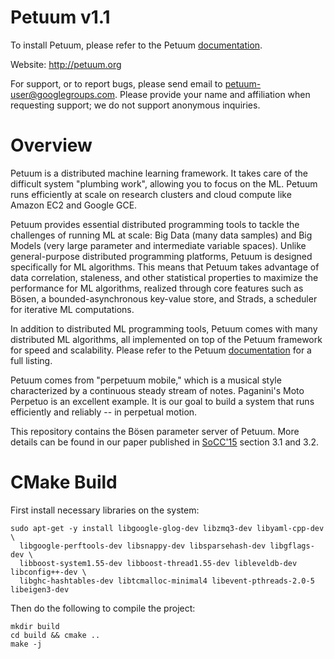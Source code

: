 Petuum v1.1
===========

To install Petuum, please refer to the Petuum [documentation](http://docs.petuum.com/).

Website: http://petuum.org

For support, or to report bugs, please send email to petuum-user@googlegroups.com. Please provide your name and affiliation when requesting support; we do not support anonymous inquiries.

Overview
========

Petuum is a distributed machine learning framework. It takes care of the difficult system "plumbing work", allowing you to focus on the ML. Petuum runs efficiently at scale on research clusters and cloud compute like Amazon EC2 and Google GCE.

Petuum provides essential distributed programming tools to tackle the challenges of running ML at scale: Big Data (many data samples) and Big Models (very large parameter and intermediate variable spaces). Unlike general-purpose distributed programming platforms, Petuum is designed specifically for ML algorithms. This means that Petuum takes advantage of data correlation, staleness, and other statistical properties to maximize the performance for ML algorithms, realized through core features such as Bösen, a bounded-asynchronous key-value store, and Strads, a scheduler for iterative ML computations.

In addition to distributed ML programming tools, Petuum comes with many distributed ML algorithms, all implemented on top of the Petuum framework for speed and scalability. Please refer to the Petuum [documentation](http://docs.petuum.com/) for a full listing.

Petuum comes from "perpetuum mobile," which is a musical style characterized by a continuous steady stream of notes. Paganini's Moto Perpetuo is an excellent example. It is our goal to build a system that runs efficiently and reliably -- in perpetual motion.

This repository contains the Bösen parameter server of Petuum. More details can be found in our paper published in [SoCC'15](http://dl.acm.org/citation.cfm?id=2806778&CFID=637243775&CFTOKEN=54057576) section 3.1 and 3.2. 


CMake Build
=========

First install necessary libraries on the system:
```
sudo apt-get -y install libgoogle-glog-dev libzmq3-dev libyaml-cpp-dev \
  libgoogle-perftools-dev libsnappy-dev libsparsehash-dev libgflags-dev \
  libboost-system1.55-dev libboost-thread1.55-dev libleveldb-dev libconfig++-dev \
  libghc-hashtables-dev libtcmalloc-minimal4 libevent-pthreads-2.0-5 libeigen3-dev
```
Then do the following to compile the project:
```
mkdir build
cd build && cmake ..
make -j
```
